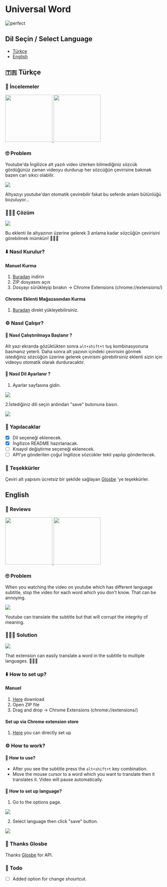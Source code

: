 # Universal Word

![perfect](https://user-images.githubusercontent.com/16020123/31504060-174ac44e-af7a-11e7-9a4d-55d949de1240.gif)

## Dil Seçin / Select Language
* [Türkçe](#-türkçe)
* [English](#english)

## 🇹🇷 Türkçe
### 📰 İncelemeler
<a href="https://webrazzi.com/2017/10/13/universal-world/">
  <img src="https://pbs.twimg.com/profile_images/661545729584943104/fsIId8WQ.png" width="150">
</a>
<a href="http://onedigital.mx/ww3/2017/10/13/universal-word-extension-que-permite-traducir-los-subtitulos-de-youtube/">
  <img src="http://onedigital.mx/ww3/wp-content/uploads/2014/04/logo5001.jpg" width="150">
</a>

### 🙄 Problem
  Youtube'da İngilizce alt yazılı video izlerken bilmediğiniz sözcük gördüğünüz zaman videoyu durdurup her sözcüğün çevirisine bakmak bazen can sıkıcı olabilir.

  ![](https://user-images.githubusercontent.com/16020123/31394850-04471cdc-ade8-11e7-8c2d-dc500231ec33.gif)

  Altyazıyı youtube'dan otomatik çevirebilir fakat bu seferde anlam bütünlüğü bozuluyor...


### 🎊🎉🎈 Çözüm

  ![](https://user-images.githubusercontent.com/16020123/31394887-188f5a6a-ade8-11e7-9883-9f26ade57830.gif)

  Bu eklenti ile altyazının üzerine gelerek 3 anlama kadar sözcüğün çevirisini görebilmek mümkün! 🎊🎉🎈

### ⬇️ Nasıl Kurulur?

  #### Manuel Kurma
  1. [Buradan](https://github.com/yasinguzel/universal-word/releases/download/v1.2.1/universal-wordv1.2.1.zip) indirin
  2. ZIP dosyasını açın
  3. Dosyayı sürükleyip bırakın -> Chrome Extensions (chrome://extensions/)

  #### Chrome Eklenti Mağazasından Kurma
  1. [Buradan](https://chrome.google.com/webstore/detail/universal-word/gpdfbmcmghechfppnckabnhojmogdifl?hl=en) direkt yükleyebilirsiniz.

### ⚙️ Nasıl Çalışır?
#### 🏁 Nasıl Çalıştırılmaya Başlanır ?
  Alt yazı ekranda gözüktükten sonra `alt+shift+t` tuş kombinasyonuna basmanız yeterli. Daha sonra alt yazının içindeki çevirisini görmek istediğiniz sözcüğün üzerine gelerek çevirisini görebilirsiniz eklenti sizin için videoyu otomatik olarak durduracaktır.

#### 👅 Nasıl Dil Ayarlanır ?
  1. Ayarlar sayfasına gidin.

  ![](https://user-images.githubusercontent.com/16020123/31394709-aaac26d6-ade7-11e7-8fa4-b08d9a3042da.png)

  2.İstediğiniz dili seçin ardından "save" butonuna basın.

  ![](https://user-images.githubusercontent.com/16020123/31394736-ba99037a-ade7-11e7-9e60-3a457bb6d607.png)

### 📝 Yapılacaklar

- [x] Dil seçeneği eklenecek.
- [x] İngilizce README hazırlanacak.
- [ ] Kısayol değiştirme seçeneği eklenecek.
- [ ] API'ye gönderilen çoğul İngilizce sözcükler tekil yapılıp gönderilecek.

### 👏 Teşekkürler
Çeviri alt yapısını ücretsiz bir şekilde sağlayan [Glosbe](https://glosbe.com/) 'ye teşekkürler.

## English

### 📰 Reviews

<a href="https://webrazzi.com/2017/10/13/universal-world/">
  <img src="https://pbs.twimg.com/profile_images/661545729584943104/fsIId8WQ.png" width="150">
</a>
<a href="http://onedigital.mx/ww3/2017/10/13/universal-word-extension-que-permite-traducir-los-subtitulos-de-youtube/">
  <img src="http://onedigital.mx/ww3/wp-content/uploads/2014/04/logo5001.jpg" width="150">
</a>

### 🙄 Problem
  When you watching the video on youtube which has different language subtitle, stop the video for each word which you don't know. That can be annoying.

  ![](https://user-images.githubusercontent.com/16020123/31394850-04471cdc-ade8-11e7-8c2d-dc500231ec33.gif)

  Youtube can translate the subtitle but that will corrupt the integrity of meaning.

### 🎊🎉🎈 Solution

  ![](https://user-images.githubusercontent.com/16020123/31394887-188f5a6a-ade8-11e7-9883-9f26ade57830.gif)

  That extension can easily translate a word in the subtitle to multiple languages. 🎊🎉🎈

### ⬇️ How to set up?

  #### Manuel
  1. [Here](https://github.com/yasinguzel/universal-word/releases/download/v1.2.1/universal-wordv1.2.1.zip) download
  2. Open ZIP file
  3. Drag and drop -> Chrome Extensions (chrome://extensions/)

  #### Set up via Chrome extension store
  1. [Here](https://chrome.google.com/webstore/detail/universal-word/gpdfbmcmghechfppnckabnhojmogdifl?hl=en) you can directly set up

### ⚙️ How to work?
  #### 🏁 How to use?
  * After you see the subtitle press the `alt+shift+t` key combination.
  * Move the mouse cursor to a word which you want to translate then it translates it.
  Video will pause automatically.

  #### 👅 How to set up language?
  1. Go to the options page.

  ![](https://user-images.githubusercontent.com/16020123/31394709-aaac26d6-ade7-11e7-8fa4-b08d9a3042da.png)

  2. Select language then click "save" button.

  ![](https://user-images.githubusercontent.com/16020123/31394736-ba99037a-ade7-11e7-9e60-3a457bb6d607.png)

### 👏 Thanks Glosbe
Thanks [Glosbe](https://glosbe.com/) for API.

### 📝 Todo

- [ ] Added option for change shourtcut.

